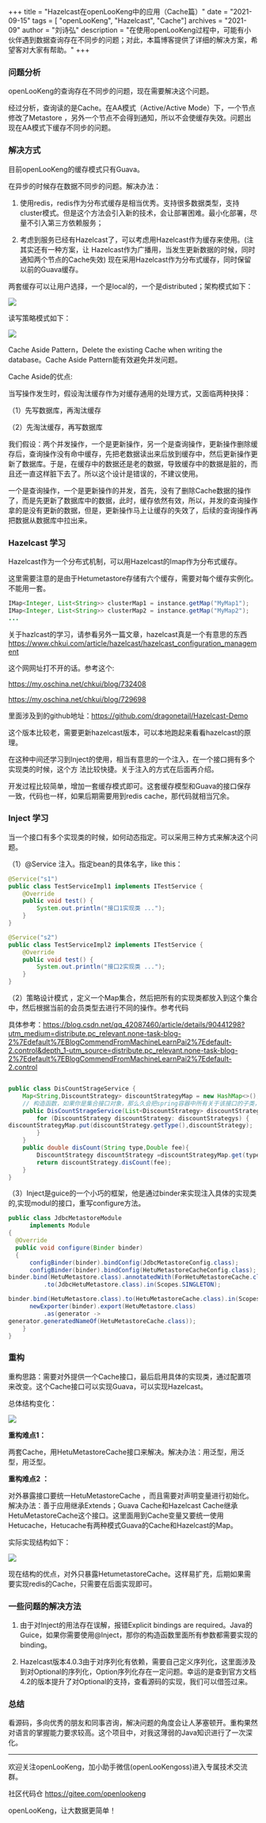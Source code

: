 +++ 
title = "Hazelcast在openLooKeng中的应用（Cache篇）"
date = "2021-09-15"
tags = [ "openLooKeng", "Hazelcast", "Cache"]
archives = "2021-09"
author = "刘诗弘"
description = "在使用openLooKeng过程中，可能有小伙伴遇到数据查询存在不同步的问题；对此，本篇博客提供了详细的解决方案，希望客对大家有帮助。"
+++

### **问题分析**

openLooKeng的查询存在不同步的问题，现在需要解决这个问题。

经过分析，查询读的是Cache。在AA模式（Active/Active Mode）下，一个节点修改了Metastore ，另外一个节点不会得到通知，所以不会使缓存失效。问题出现在AA模式下缓存不同步的问题。

### **解决方式**

目前openLooKeng的缓存模式只有Guava。

在异步的时候存在数据不同步的问题。解决办法： 

  1. 使用redis，redis作为分布式缓存是相当优秀。支持很多数据类型，支持cluster模式。但是这个方法会引入新的技术，会让部署困难。最小化部署，尽量不引入第三方依赖服务；

  2. 考虑到服务已经有Hazelcast了，可以考虑用Hazelcast作为缓存来使用。(注 其实还有一种方案，让 Hazelcast作为广播用，当发生更新数据的时候，同时通知两个节点的Cache失效) 现在采用Hazelcast作为分布式缓存，同时保留以前的Guava缓存。

两套缓存可以让用户选择，一个是local的，一个是distributed；架构模式如下：

<img src='/zh-cn/blog/20210915/01.png' />

读写策略模式如下：

<img src='/zh-cn/blog/20210915/02.png' />

Cache Aside Pattern，Delete the existing Cache when writing the database。Cache Aside Pattern能有效避免并发问题。 

Cache Aside的优点: 

当写操作发生时，假设淘汰缓存作为对缓存通用的处理方式，又面临两种抉择：

 （1）先写数据库，再淘汰缓存 

 （2）先淘汰缓存，再写数据库

我们假设：两个并发操作，一个是更新操作，另一个是查询操作，更新操作删除缓存后，查询操作没有命中缓存，先把老数据读出来后放到缓存中，然后更新操作更新了数据库。于是，在缓存中的数据还是老的数据，导致缓存中的数据是脏的，而且还一直这样脏下去了。所以这个设计是错误的，不建议使用。 

一个是查询操作，一个是更新操作的并发，首先，没有了删除Cache数据的操作了，而是先更新了数据库中的数据，此时，缓存依然有效，所以，并发的查询操作拿的是没有更新的数据，但是，更新操作马上让缓存的失效了，后续的查询操作再把数据从数据库中拉出来。

### **Hazelcast 学习**

Hazelcast作为一个分布式机制，可以用Hazelcast的Imap作为分布式缓存。 

这里需要注意的是由于Hetumetastore存储有六个缓存，需要对每个缓存实例化。不能用一套。

  ```java
  IMap<Integer, List<String>> clusterMap1 = instance.getMap("MyMap1");
  IMap<Integer, List<String>> clusterMap2 = instance.getMap("MyMap2");
  ...
  ```
关于hazlcast的学习，请参看另外一篇文章，hazelcast真是一个有意思的东西
<https://www.chkui.com/article/hazelcast/hazelcast_configuration_management>

这个网网址打不开的话。参考这个:

<https://my.oschina.net/chkui/blog/732408>

<https://my.oschina.net/chkui/blog/729698>

里面涉及到的github地址：<https://github.com/dragonetail/Hazelcast-Demo>

这个版本比较老，需要更新hazelcast版本，可以本地跑起来看看hazelcast的原理。

在这种中间还学习到Inject的使用，相当有意思的一个注入，在一个接口拥有多个实现类的时候，这个方
法比较快捷。关于注入的方式在后面再介绍。

开发过程比较简单，增加一套缓存模式即可。这套缓存模型和Guava的接口保存一致，代码也一样，如果后期需要用到redis cache，那代码就相当冗余。


### **Inject 学习**

当一个接口有多个实现类的时候，如何动态指定。可以采用三种方式来解决这个问题。

（1）@Service 注入。指定bean的具体名字，like this：

  ```java
  @Service("s1")
  public class TestServiceImpl1 implements ITestService {
      @Override
      public void test() {
          System.out.println("接口1实现类 ...");
      }
  }
  ```


  ```java
  @Service("s2")
  public class TestServiceImpl2 implements ITestService {
      @Override
      public void test() {
          System.out.println("接口2实现类 ...");
      }
  }
  ```

（2）策略设计模式 ，定义一个Map集合，然后把所有的实现类都放入到这个集合中，然后根据当前的会员类型去进行不同的操作。参考代码

具体参考：<https://blog.csdn.net/qq_42087460/article/details/90441298?utm_medium=distribute.pc_relevant.none-task-blog-2%7Edefault%7EBlogCommendFromMachineLearnPai2%7Edefault-2.control&depth_1-utm_source=distribute.pc_relevant.none-task-blog-2%7Edefault%7EBlogCommendFromMachineLearnPai2%7Edefault-2.control>

  ```java
 
  public class DisCountStrageService {
      Map<String,DiscountStrategy> discountStrategyMap = new HashMap<>();
      // 构造函数，如果你是集合接口对象，那么久会把spring容器中所有关于该接口的子类，全部抓出来放入到集合中
      public DisCountStrageService(List<DiscountStrategy> discountStrategys){
          for (DiscountStrategy discountStrategy: discountStrategys) {
  discountStrategyMap.put(discountStrategy.getType(),discountStrategy);
          }
      }
      public double disCount(String type,Double fee){
          DiscountStrategy discountStrategy =discountStrategyMap.get(type);
          return discountStrategy.disCount(fee);
      }
  }
  ```

（3）Inject是guice的一个小巧的框架，他是通过binder来实现注入具体的实现类的,实现modul的接口，重写configure方法。

  ```java
  public class JdbcMetastoreModule
        implements Module
  {
    @Override
    public void configure(Binder binder)
    {
        configBinder(binder).bindConfig(JdbcMetastoreConfig.class);
        configBinder(binder).bindConfig(HetuMetastoreCacheConfig.class);
  binder.bind(HetuMetastore.class).annotatedWith(ForHetuMetastoreCache.class)
            .to(JdbcHetuMetastore.class).in(Scopes.SINGLETON);

  binder.bind(HetuMetastore.class).to(HetuMetastoreCache.class).in(Scopes.SINGLETON);
        newExporter(binder).export(HetuMetastore.class)
            .as(generator ->
  generator.generatedNameOf(HetuMetastoreCache.class));
      }
  }
  ```

### **重构**

重构思路：需要对外提供一个Cache接口，最后启用具体的实现类，通过配置项来改变。这个Cache接口可以实现Guava，可以实现Hazelcast。 

总体结构变化：

<img src='/zh-cn/blog/20210915/03.png' />

**重构难点1：**

两套Cache，用HetuMetastoreCache接口来解决。解决办法：用泛型，用泛型，用泛型。

**重构难点2 ：**

对外暴露接口要统一HetuMetastoreCache ，而且需要对声明变量进行初始化。解决办法：善于应用继承Extends；Guava Cache和Hazelcast Cache继承HetuMetastoreCache这个接口。这里面用到Cache变量又要统一使用Hetucache，Hetucache有两种模式Guava的Cache和Hazelcast的Map。

实际实现结构如下：

<img src='/zh-cn/blog/20210915/04.png' />

现在结构的优点，对外只暴露HetumetastoreCache。这样易扩充，后期如果需要实现redis的Cache，只需要在后面实现即可。

### **一些问题的解决方法**

1. 由于对Inject的用法存在误解，报错Explicit bindings are required。Java的Guice，如果你需要使用@Inject，那你的构造函数里面所有参数都需要实现的binding。 

2. Hazelcast版本4.0.3由于对序列化有依赖，需要自己定义序列化，这里面涉及到对Optional的序列化，Option序列化存在一定问题。幸运的是查到官方文档4.2的版本提升了对Optional的支持，查看源码的实现，我们可以借签过来。

### **总结**

看源码，多向优秀的朋友和同事咨询，解决问题的角度会让人茅塞顿开。重构果然对语言的掌握能力要求较高。这个项目中，对我这薄弱的Java知识进行了一次深化。

---

欢迎关注openLooKeng，加小助手微信(openLooKengoss)进入专属技术交流群。

社区代码仓 <https://gitee.com/openlookeng>

openLooKeng，让大数据更简单！